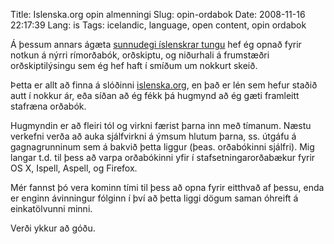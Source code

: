 Title: Islenska.org opin almenningi
Slug: opin-ordabok
Date: 2008-11-16 22:17:39
Lang: is
Tags: icelandic, language, open content, opin ordabok

Á þessum annars ágæta [sunnudegi íslenskrar tungu][1] hef ég opnað fyrir notkun á nýrri rímorðabók, orðskiptu, og niðurhali á frumstæðri orðskiptilýsingu sem ég hef haft í smíðum um nokkurt skeið.

Þetta er allt að finna á slóðinni [islenska.org][2], en það er lén sem hefur staðið autt í nokkur ár, eða síðan að ég fékk þá hugmynd að ég gæti framleitt stafræna orðabók.

Hugmyndin er að fleiri tól og virkni færist þarna inn með tímanum. Næstu verkefni verða að auka sjálfvirkni á ýmsum hlutum þarna, ss. útgáfu á gagnagrunninum sem á bakvið þetta liggur (þeas. orðabókinni sjálfri). Mig langar t.d. til þess að varpa orðabókinni yfir í stafsetningarorðabækur fyrir OS X, Ispell, Aspell, og Firefox.

Mér fannst þó vera kominn tími til þess að opna fyrir eitthvað af þessu, enda er enginn ávinningur fólginn í því að þetta liggi dögum saman óhreift á einkatölvunni minni.

Verði ykkur að góðu.

[1]: http://www.menntamalaraduneyti.is/malaflokkar/Menning/dit
[2]: http://islenska.org/